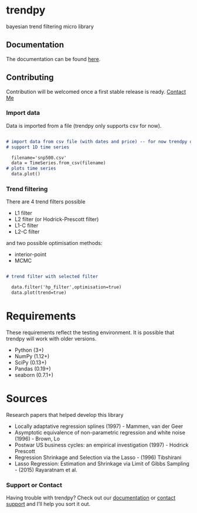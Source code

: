 # trendpy
bayesian trend filtering micro library

## Documentation

The documentation can be found [here](https://help.github.com/categories/github-pages-basics/).

## Contributing

Contribution will be welcomed once a first stable release is ready. [Contact Me](https://help.github.com/categories/github-pages-basics/)

### Import data

Data is imported from a file (trendpy only supports csv for now).

```markdown

# import data from csv file (with dates and price) -- for now trendpy only
# support 1D time series

  filename='snp500.csv'
  data = TimeSeries.from_csv(filename)
# plots time series
  data.plot()

```

### Trend filtering

There are 4 trend filters possible

* L1 filter
* L2 filter (or Hodrick-Prescott filter)
* L1-C filter
* L2-C filter

and two possible optimisation methods:

* interior-point
* MCMC

```markdown

# trend filter with selected filter

  data.filter('hp_filter',optimisation=true)
  data.plot(trend=true)

```

# Requirements

These requirements reflect the testing environment.  It is possible
that trendpy will work with older versions.

* Python (3+)
* NumPy (1.12+)
* SciPy (0.13+)
* Pandas (0.19+)
* seaborn (0.7.1+)

# Sources

Research papers that helped develop this library

* Locally adaptative regression splines (1997) - Mammen, van der Geer
* Asymptotic equivalence of non-parametric regression and white noise (1996) - Brown, Lo
* Postwar US business cycles: an empirical investigation (1997) - Hodrick Prescott
* Regression Shrinkage and Selection via the Lasso - (1996) Tibshirani
* Lasso Regression: Estimation and Shrinkage via Limit of Gibbs Sampling - (2015) Rayaratnam et al.

### Support or Contact

Having trouble with trendpy? Check out our [documentation](https://help.github.com/categories/github-pages-basics/) or [contact support](https://github.com/contact) and I’ll help you sort it out.
